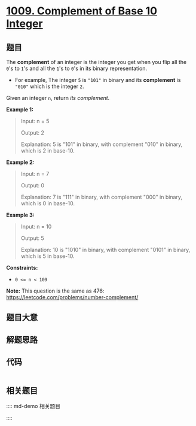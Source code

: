 # [1009. Complement of Base 10 Integer](https://leetcode.com/problems/complement-of-base-10-integer/)

## 题目

The **complement** of an integer is the integer you get when you flip all the
`0`'s to `1`'s and all the `1`'s to `0`'s in its binary representation.

  * For example, The integer `5` is `"101"` in binary and its **complement** is `"010"` which is the integer `2`.

Given an integer `n`, return _its complement_.



**Example 1:**

> Input: n = 5
> 
> Output: 2
> 
> Explanation: 5 is "101" in binary, with complement "010" in binary, which is 2 in base-10.

**Example 2:**

> Input: n = 7
> 
> Output: 0
> 
> Explanation: 7 is "111" in binary, with complement "000" in binary, which is 0 in base-10.

**Example 3:**

> Input: n = 10
> 
> Output: 5
> 
> Explanation: 10 is "1010" in binary, with complement "0101" in binary, which is 5 in base-10.

**Constraints:**

  * `0 <= n < 109`



**Note:** This question is the same as 476:
<https://leetcode.com/problems/number-complement/>


## 题目大意

## 解题思路

## 代码

```javascript

```

## 相关题目

:::: md-demo 相关题目

::::
